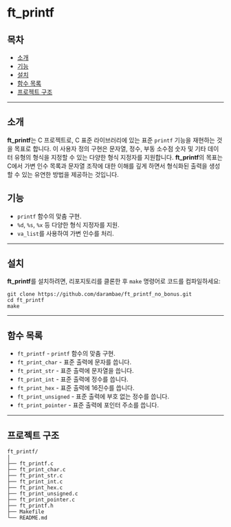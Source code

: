 # ft_printf

## 목차

  - [소개](#소개)
  - [기능](#기능)
  - [설치](#설치)
  - [함수 목록](#함수-목록)
  - [프로젝트 구조](#프로젝트-구조)

---

## 소개

**ft_printf**는 C 프로젝트로, C 표준 라이브러리에 있는 표준 `printf` 기능을 재현하는 것을 목표로 합니다. 이 사용자 정의 구현은 문자열, 정수, 부동 소수점 숫자 및 기타 데이터 유형의 형식을 지정할 수 있는 다양한 형식 지정자를 지원합니다. **ft_printf**의 목표는 C에서 가변 인수 목록과 문자열 조작에 대한 이해를 깊게 하면서 형식화된 출력을 생성할 수 있는 유연한 방법을 제공하는 것입니다.

## 기능

- `printf` 함수의 맞춤 구현.
- `%d`, `%s`, `%x` 등 다양한 형식 지정자를 지원.
- `va_list`를 사용하여 가변 인수를 처리.

---

## 설치

**ft_printf**를 설치하려면, 리포지토리를 클론한 후 `make` 명령어로 코드를 컴파일하세요:

```
git clone https://github.com/darambae/ft_printf_no_bonus.git
cd ft_printf
make
```

---

## 함수 목록

- `ft_printf` - `printf` 함수의 맞춤 구현.
- `ft_print_char` - 표준 출력에 문자를 씁니다.
- `ft_print_str` - 표준 출력에 문자열을 씁니다.
- `ft_print_int` - 표준 출력에 정수를 씁니다.
- `ft_print_hex` - 표준 출력에 16진수를 씁니다.
- `ft_print_unsigned` - 표준 출력에 부호 없는 정수를 씁니다.
- `ft_print_pointer` - 표준 출력에 포인터 주소를 씁니다.

---

## 프로젝트 구조

```
ft_printf/
│
├── ft_printf.c
├── ft_print_char.c
├── ft_print_str.c
├── ft_print_int.c
├── ft_print_hex.c
├── ft_print_unsigned.c
├── ft_print_pointer.c
├── ft_printf.h
├── Makefile
└── README.md
```
